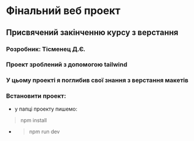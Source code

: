 # Фінальний веб проект
## Присвячений закінченню курсу з верстання
### Розробник: Тісменец Д.Є.
### Проект зроблений з допомогою tailwind
### У цьому проекті я поглибив свої знання з верстання макетів
### Встановити проект:
* у папці проекту пишемо:
>npm install 
* >npm run dev
  
